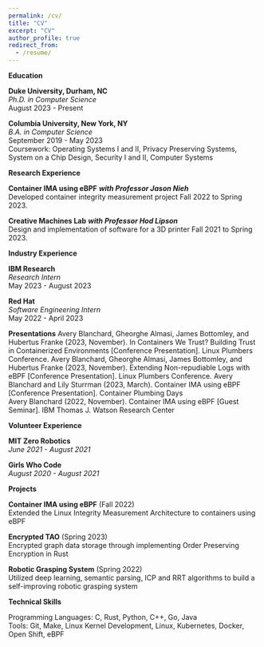 ```yaml
---
permalink: /cv/
title: "CV"
excerpt: "CV"
author_profile: true
redirect_from: 
  - /resume/
---
```


**Education**

**Duke University, Durham, NC** \
*Ph.D. in Computer Science* \
August 2023 - Present 

**Columbia University, New York, NY** \
*B.A. in Computer Science* \
September 2019 - May 2023 \
Coursework: Operating Systems I and II, Privacy Preserving Systems, System on a Chip Design, Security I and II, Computer Systems

**Research Experience**

**Container IMA using eBPF** ***with Professor Jason Nieh*** \
Developed container integrity measurement project Fall 2022 to Spring 2023. 

**Creative Machines Lab** ***with Professor Hod Lipson*** \
Design and implementation of software for a 3D printer Fall 2021 to Spring 2023. 

**Industry Experience**

**IBM Research** \
*Research Intern* \
May 2023 - August 2023  

**Red Hat** \
*Software Engineering Intern*  \
May 2022 - April 2023

**Presentations**
Avery Blanchard, Gheorghe Almasi, James Bottomley, and Hubertus Franke (2023, November). In Containers We Trust? Building Trust in Containerized Environments [Conference Presentation]. Linux Plumbers Conference. 
Avery Blanchard, Gheorghe Almasi, James Bottomley, and Hubertus Franke (2023, November). Extending Non-repudiable Logs with eBPF [Conference Presentation]. Linux Plumbers Conference. 
Avery Blanchard and Lily Sturrman (2023, March). Container IMA using eBPF [Conference Presentation]. Container Plumbing Days \
Avery Blanchard (2022, November). Container IMA using eBPF [Guest Seminar]. IBM Thomas J. Watson Research Center 

**Volunteer Experience**

**MIT Zero Robotics** \
*June 2021 - August 2021*

**Girls Who Code** \
*August 2020 - August 2021*

**Projects**

**Container IMA using eBPF** (Fall 2022) \
Extended the Linux Integrity Measurement Architecture to containers using eBPF

**Encrypted TAO** (Spring 2023) \
Encrypted graph data storage through implementing Order Preserving Encryption in Rust 

**Robotic Grasping System** (Spring 2022) \
Utilized deep learning, semantic parsing, ICP and RRT algorithms to build a self-improving robotic grasping system

**Technical Skills**

Programming Languages: C, Rust, Python, C++, Go, Java \
Tools: Git, Make, Linux Kernel Development, Linux, Kubernetes, Docker, Open Shift, eBPF
